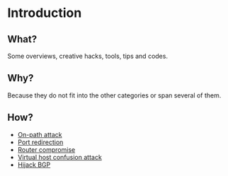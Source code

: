 # Introduction

## What?

Some overviews, creative hacks, tools, tips and codes.

## Why?

Because they do not fit into the other categories or span several of them.

## How?

* [On-path attack](mitm.md)
* [Port redirection](port-redirection.md)
* [Router compromise](router.md)
* [Virtual host confusion attack](host-confusion.md)
* [Hijack BGP](hijack-bgp.md)
